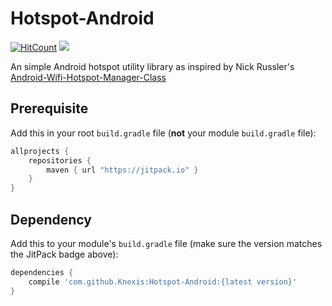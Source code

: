 # Hotspot-Android
[![HitCount](http://hits.dwyl.io/knexis/Hotspot-Android.svg)](http://hits.dwyl.io/knexis/Hotspot-Android)
[![](https://jitpack.io/v/Knexis/Hotspot-Android.svg)](https://jitpack.io/#Knexis/Hotspot-Android)

An simple Android hotspot utility library as inspired by Nick Russler's [Android-Wifi-Hotspot-Manager-Class](https://github.com/nickrussler/Android-Wifi-Hotspot-Manager-Class)

## Prerequisite

Add this in your root `build.gradle` file (**not** your module `build.gradle` file):

```gradle
allprojects {
    repositories {
        maven { url "https://jitpack.io" }
    }
}
```

## Dependency

Add this to your module's `build.gradle` file (make sure the version matches the JitPack badge above):

```gradle
dependencies {
    compile 'com.github.Knexis:Hotspot-Android:{latest version}'
}
```
